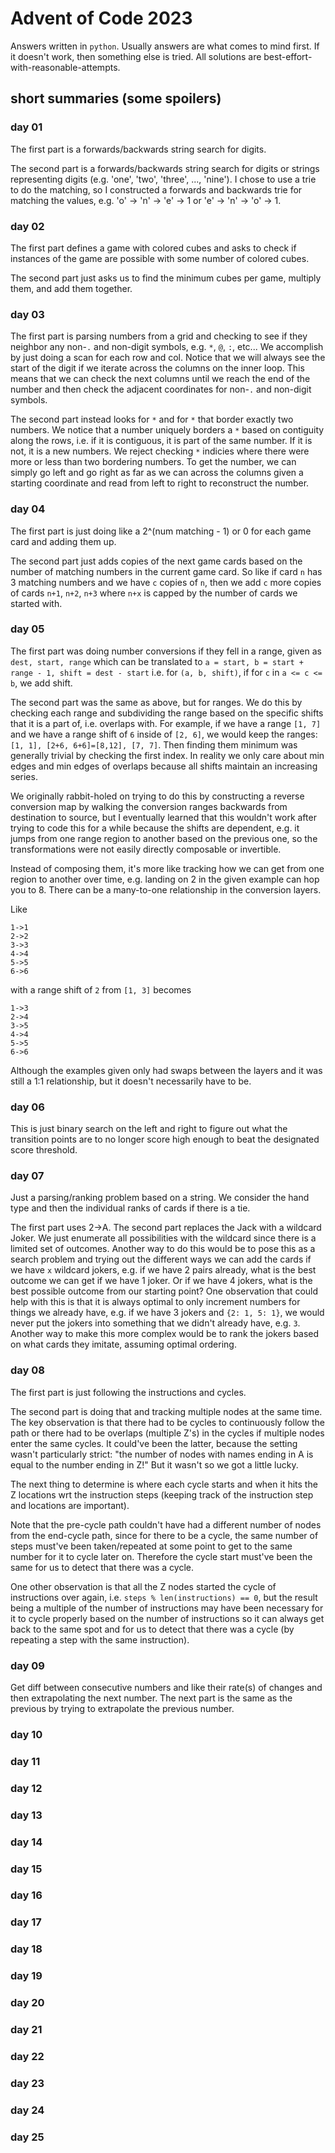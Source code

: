 # Advent of Code 2023

Answers written in `python`. Usually answers are what comes
to mind first. If it doesn't work, then something else is tried.
All solutions are best-effort-with-reasonable-attempts.

## short summaries (some spoilers)

### day 01

The first part is a forwards/backwards string search for digits.

The second part is a forwards/backwards string search for digits or strings representing digits (e.g. 'one', 'two', 'three', ..., 'nine'). I chose to use a trie to do the matching, so I constructed a forwards and backwards trie for matching the values, e.g. 'o' -> 'n' -> 'e' -> 1 or 'e' -> 'n' -> 'o' -> 1.

### day 02

The first part defines a game with colored cubes and asks to check if instances of the game are possible with some number of colored cubes.

The second part just asks us to find the minimum cubes per game, multiply them, and add them together.

### day 03

The first part is parsing numbers from a grid and checking to see if they neighbor any non-`.` and non-digit symbols, e.g. `*`, `@`, `:`, etc... We accomplish by just doing a scan for each row and col. Notice that we will always see the start of the digit if we iterate across the columns on the inner loop. This means that we can check the next columns until we reach the end of the number and then check the adjacent coordinates for non-`.` and non-digit symbols.

The second part instead looks for `*` and for `*` that border exactly two numbers. We notice that a number uniquely borders a `*` based on contiguity along the rows, i.e. if it is contiguous, it is part of the same number. If it is not, it is a new numbers. We reject checking `*` indicies where there were more or less than two bordering numbers. To get the number, we can simply go left and go right as far as we can across the columns given a starting coordinate and read from left to right to reconstruct the number.

### day 04

The first part is just doing like a 2^(num matching - 1) or 0 for each game card and adding them up.

The second part just adds copies of the next game cards based on the number of matching numbers in the current game card. So like if card `n` has 3 matching numbers and we have `c` copies of `n`, then we add `c` more copies of cards `n+1`, `n+2`, `n+3` where `n+x` is capped by the number of cards we started with.

### day 05

The first part was doing number conversions if they fell in a range, given as
`dest, start, range` which can be translated to `a = start, b = start + range - 1, shift = dest - start`
i.e. for `(a, b, shift)`, if for `c` in `a <= c <= b`, we add shift.

The second part was the same as above, but for ranges.
We do this by checking each range and subdividing the range based on the specific
shifts that it is a part of, i.e. overlaps with. For example, if we have a range `[1, 7]` and we have a range shift of `6` inside of `[2, 6]`, we would keep the ranges: `[1, 1], [2+6, 6+6]=[8,12], [7, 7]`. Then finding them minimum was generally trivial by checking the first index. In reality we only care about min edges and min edges of overlaps because all shifts maintain an increasing series.

We originally rabbit-holed on trying to do this by constructing a reverse conversion map by walking the conversion ranges backwards from destination to source, but I eventually learned that this wouldn't work after trying to code this for a while because the shifts are dependent, e.g. it jumps from one range region to another based on the previous one, so the transformations were not easily directly composable or invertible.

Instead of composing them, it's more like tracking how we can get from one region to another over time, e.g. landing on 2 in the given example can hop you to 8. There can be a many-to-one relationship in the conversion layers.

Like

```
1->1
2->2
3->3
4->4
5->5
6->6
```

with a range shift of `2` from `[1, 3]` becomes

```
1->3
2->4
3->5
4->4
5->5
6->6
```

Although the examples given only had swaps between the layers and it was still a 1:1 relationship, but it doesn't necessarily have to be.

### day 06

This is just binary search on the left and right to figure out what the transition points are to no longer score high enough to beat the designated score threshold.

### day 07

Just a parsing/ranking problem based on a string. We consider the hand type and then the individual ranks of cards if there is a tie.

The first part uses 2->A. The second part replaces the Jack with a wildcard Joker. We just enumerate all possibilities with the wildcard since there is a limited set of outcomes. Another way to do this would be to pose this as a search problem and trying out the different ways we can add the cards if we have `x` wildcard jokers, e.g. if we have 2 pairs already, what is the best outcome we can get if we have 1 joker. Or if we have 4 jokers, what is the best possible outcome from our starting point? One observation that could help with this is that it is always optimal to only increment numbers for things we already have, e.g. if we have 3 jokers and `{2: 1, 5: 1}`, we would never put the jokers into something that we didn't already have, e.g. `3`. Another way to make this more complex would be to rank the jokers based on what cards they imitate, assuming optimal ordering.

### day 08

The first part is just following the instructions and cycles.

The second part is doing that and tracking multiple nodes at the same time. The key observation is that there had to be cycles to continuously follow the path or there had to be overlaps (multiple Z's) in the cycles if multiple nodes enter the same cycles. It could've been the latter, because the setting wasn't particularly strict: "the number of nodes with names ending in A is equal to the number ending in Z!" But it wasn't so we got a little lucky.

The next thing to determine is where each cycle starts and when it hits the Z locations wrt the instruction steps (keeping track of the instruction step and locations are important).

Note that the pre-cycle path couldn't have had a different number of nodes from the end-cycle path, since for there to be a cycle, the same number of steps must've been taken/repeated at some point to get to the same number for it to cycle later on. Therefore the cycle start must've been the same for us to detect that there was a cycle.

One other observation is that all the Z nodes started the cycle of instructions over again, i.e. `steps % len(instructions) == 0`, but the result being a multiple of the number of instructions may have been necessary for it to cycle properly based on the number of instructions so it can always get back to the same spot and for us to detect that there was a cycle (by repeating a step with the same instruction).

### day 09

Get diff between consecutive numbers and like their rate(s) of changes and then extrapolating the next number. The next part is the same as the previous by trying to extrapolate the previous number.

### day 10

### day 11

### day 12

### day 13

### day 14

### day 15

### day 16

### day 17

### day 18

### day 19

### day 20

### day 21

### day 22

### day 23

### day 24

### day 25
